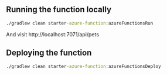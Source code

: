 ## Running the function locally

```cmd
./gradlew clean starter-azure-function:azureFunctionsRun
```

And visit http://localhost:7071/api/pets

## Deploying the function


```cmd
./gradlew clean starter-azure-function:azureFunctionsDeploy
```
